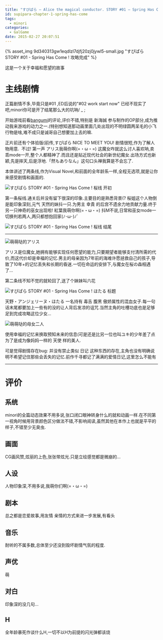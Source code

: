 ```yaml
---
title: "すぴぱら – Alice the magical conductor. STORY #01 – Spring Has Come ! 攻略完成"
id: supipara-chapter-1-spring-has-come
tags:
  - minori
categories:
  - GalGame
date: 2015-02-27 20:07:51
---
```


{% asset_img 9d340313gw1eqdlzl7djfj20zj0jywl5-small.jpg "すぴぱら STORY #01 - Spring Has Come ! 攻略完成" %}

这是一个关于幸福和愿望的故事

<!--more-->
# 主线剧情

正篇剧情不多,毕竟只是#01 ,ED后说的"#02 work start now" 已经不现实了吧,minori你可是开了结尾那么大的坑呐/ _ ;

开始游戏前看[bangumi](http://bangumi.tv/subject/8692)的评论,评价不错,特别是 新海誠 参与制作的OP部分,成为推动我来游戏的动力之一.(特别想知道那动画里面几处出现的不明绿圆两呆毛的小飞行物是啥,难不成只是诚哥自己想要加上去的嘛.

正片前还有个体验版(前传,すぴぱら NICE TO MEET YOU! 剧情很短,作为了解人物用意.  不过! 第一声 アリス我萌你啊(=・ω・=) 这魔女咋就这么讨人喜欢呐,卖乖mode一开,整个人都精神了.而且还是贴近现代社会的新世纪魔女.出场方式也新颖,先是摔天,后是浮地.「然もありなん」这句口头禅我算是不会忘了.

本体讲述了两条线,作为Visual Novel,和前面的全年龄系一样,全程无选项,就是让你来感受剧情和画面的.

![すぴぱら STORY #01 - Spring Has Come ! 桜线 开初](9d340313gw1eqdmjyeefoj20zk0k0dmm.jpg "すぴぱら STORY #01 - Spring Has Come ! 桜线 开初")

第一条桜线.通关后并没有留下很深的印象.主要目的是熟悉背景(? 桜姐这个人物倒是能印象深刻,元气 天然的妹抖一只.为男主 幸貴 的后宫不遗余力地贡献力量.终于 另一只神奇的巫女出现啦! 紅葉我萌你啊(=・ω・=) 抖M不说,日常和巫女mode一切换判若两人,两只都想抱回家(ﾉ･ω･)ﾉﾞ

![すぴぱら STORY #01 - Spring Has Come ! 桜线 结尾](9d340313gw1eqdm5bvt5aj20zn0k3tei.jpg "すぴぱら STORY #01 - Spring Has Come ! 桜线 结尾")

* * *

![萌萌哒的アリス](9d340313gw1eqdm5efbdxj20zj0jz0we.jpg "萌萌哒的アリス")

アリス是位魔女,她拥有能够实现任何愿望的能力,只要期望者能够支付清所需的代价,而这代价却是幸福的记忆.男主的母亲因为7年前的海难许愿拯救自己的孩子,导致了10年+的记忆丢失和长期的昏迷.一切在命运的安排下,与魔女在桜の森相遇了…

第二条线不知不觉的就轮回了,送了个妹妹叫六花

![すぴぱら STORY #01 - Spring Has Come ! ほたる 标题](9d340313gw1eqdm5cmasnj20zm0k1qan.jpg "すぴぱら STORY #01 - Spring Has Come ! ほたる 标题")

天野・アンジェリーヌ・ほたる 一名持有 毒舌 腹黑 傲娇属性的混血女子.每一句话末尾都要加上一些有的没的让人背后发凉的诅咒.当然主角的吐槽功底也是足够足到完成攻略这位少女…

![萌萌哒的母女二人](9d340313gw1eqdm5dq1w9j20zn0k47bp.jpg "萌萌哒的母女二人")

使用幸福的记忆来换取预知未来的信息(可是还是比另一位也叫ユキ的少年差了点 为了是成为像妈妈一样的 天使 样的美人.

可是觉得剧情存在bug: 并没有禁止类似 日记 这种东西的存在,主角也没有明确说明不希望记住那些会丢失的记忆.前作千寻都记了满满的爱情日记,这里怎么不能有

* * *

# 评价

## 系统
  minori的全篇动态效果不用多说,张口闭口眼神转身什么的就和动画一样.在不同第一视角时候用背景颜色区分做法不错,不影响阅读,虽然其他在本作上也就是平平的样子,不错至少无臭虫.

## 画面
  CG画风赞,炫丽的上色,张张带炫光.只是立绘感觉都是微崩的…

## 人设
  人物印象深,不用多说,我萌你们啊(=・ω・=)

## 剧本
  总之都是恋爱故事,用友情 亲情的方式来进一步发展,有看头

## 音乐
  耐听的不属多数,总体至少还没到毁坏剧情气氛的程度.

## 声优
  萌

## 对白
  印象深的没几句…

## H
  全年龄暴死作谈什么H,一切不以H为前提的闪光弹都该烧
